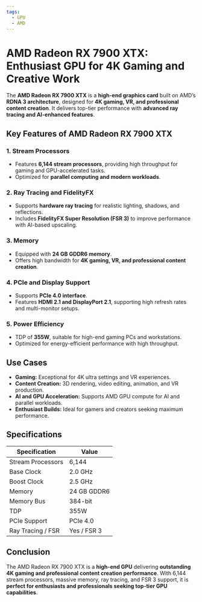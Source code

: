 ```yaml
---
tags:
  - GPU
  - AMD
---
```


# AMD Radeon RX 7900 XTX: Enthusiast GPU for 4K Gaming and Creative Work

The **AMD Radeon RX 7900 XTX** is a **high-end graphics card** built on AMD’s **RDNA 3 architecture**, designed for **4K gaming, VR, and professional content creation**. It delivers top-tier performance with **advanced ray tracing and AI-enhanced features**.

## Key Features of AMD Radeon RX 7900 XTX

### 1. **Stream Processors**

* Features **6,144 stream processors**, providing high throughput for gaming and GPU-accelerated tasks.
* Optimized for **parallel computing and modern workloads**.

### 2. **Ray Tracing and FidelityFX**

* Supports **hardware ray tracing** for realistic lighting, shadows, and reflections.
* Includes **FidelityFX Super Resolution (FSR 3)** to improve performance with AI-based upscaling.

### 3. **Memory**

* Equipped with **24 GB GDDR6 memory**.
* Offers high bandwidth for **4K gaming, VR, and professional content creation**.

### 4. **PCIe and Display Support**

* Supports **PCIe 4.0 interface**.
* Features **HDMI 2.1 and DisplayPort 2.1**, supporting high refresh rates and multi-monitor setups.

### 5. **Power Efficiency**

* TDP of **355W**, suitable for high-end gaming PCs and workstations.
* Optimized for energy-efficient performance with high throughput.

## Use Cases

* **Gaming:** Exceptional for 4K ultra settings and VR experiences.
* **Content Creation:** 3D rendering, video editing, animation, and VR production.
* **AI and GPU Acceleration:** Supports AMD GPU compute for AI and parallel workloads.
* **Enthusiast Builds:** Ideal for gamers and creators seeking maximum performance.

## Specifications

| Specification     | Value       |
| ----------------- | ----------- |
| Stream Processors | 6,144       |
| Base Clock        | 2.0 GHz     |
| Boost Clock       | 2.5 GHz     |
| Memory            | 24 GB GDDR6 |
| Memory Bus        | 384-bit     |
| TDP               | 355W        |
| PCIe Support      | PCIe 4.0    |
| Ray Tracing / FSR | Yes / FSR 3 |

## Conclusion

The AMD Radeon RX 7900 XTX is a **high-end GPU** delivering **outstanding 4K gaming and professional content creation performance**. With 6,144 stream processors, massive memory, ray tracing, and FSR 3 support, it is **perfect for enthusiasts and professionals seeking top-tier GPU capabilities**.

